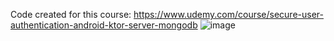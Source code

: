Code created for this course: https://www.udemy.com/course/secure-user-authentication-android-ktor-server-mongodb
![image](https://user-images.githubusercontent.com/13288897/211166218-41cbee25-d452-4442-b691-44bd41e1f58f.png)


